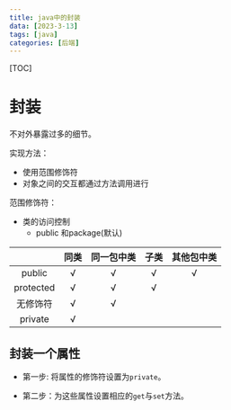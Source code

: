 ```yaml
---
title: java中的封装
data: [2023-3-13]
tags: [java]
categories: [后端]
---
```


[TOC]

# 封装

不对外暴露过多的细节。

实现方法：

- 使用范围修饰符
- 对象之间的交互都通过方法调用进行

范围修饰符：

- 类的访问控制
	- public 和package(默认)

||同类|同一包中类|子类|其他包中类|
|:--:|:--:|:--:|:--:|:--:|
|public|√|√|√|√|
|protected|√|√|√||
|无修饰符|√|√|||
|private|√|||

## 封装一个属性

- 第一步: 将属性的修饰符设置为`private`。

- 第二步：为这些属性设置相应的`get`与`set`方法。